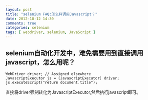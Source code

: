 ```yaml
---
layout: post
title: "selenium FAQ:怎么样调用Javascript？"
date: 2012-10-12 14:30
comments: true
categories: selenium
tags: [ webdriver, selenium, JavaScript ]
---
```

## selenium自动化开发中，难免需要用到直接调用javascript，怎么用呢？
	WebDriver driver; // Assigned elsewhere
	JavascriptExecutor js = (JavascriptExecutor) driver;
	js.executeScript("return document.title");

直接将driver强制转化为JavascriptExecutor,然后执行javascript即可。

